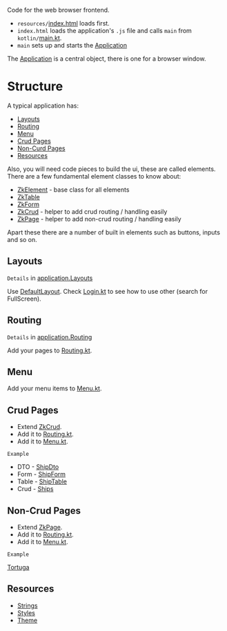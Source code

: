Code for the web browser frontend.

* `resources/`[index.html](./resources/index.html) loads first.
* `index.html` loads the application's `.js` file and calls `main` from `kotlin/`[main.kt](./kotlin/main.kt).
* `main` sets up and starts the [Application](../../../core/src/jsMain/kotlin/zakadabar/stack/frontend/application/Application.kt)

The [Application](../../../core/src/jsMain/kotlin/zakadabar/stack/frontend/application/Application.kt) is a central object, there is one for a browser window.

# Structure

A typical application has:

* [Layouts](#Layouts)
* [Routing](#Routing)
* [Menu](#Menu)
* [Crud Pages](#Crud-Pages)
* [Non-Curd Pages](#Non-Crud-Pages)
* [Resources](#Resources)

Also, you will need code pieces to build the ui, these are called elements. There are a few fundamental element classes to know about:

* [ZkElement](../../../core/src/jsMain/kotlin/zakadabar/stack/frontend/elements/README.md#ZkElement) - base class for all elements
* [ZkTable](../../../core/src/jsMain/kotlin/zakadabar/stack/frontend/builtin/table)
* [ZkForm](../../../core/src/jsMain/kotlin/zakadabar/stack/frontend/builtin/table)
* [ZkCrud](../../../core/src/jsMain/kotlin/zakadabar/stack/frontend/elements/README.md#ZkCrud) - helper to add crud routing / handling easily
* [ZkPage](../../../core/src/jsMain/kotlin/zakadabar/stack/frontend/elements/README.md#ZkPage) - helper to add non-crud routing / handling easily

Apart these there are a number of built in elements such as buttons, inputs and so on.

## Layouts

`Details` in [application.Layouts](../../../core/src/jsMain/kotlin/zakadabar/stack/frontend/application/README.md#Layouts)

Use [DefaultLayout](./kotlin/zakadabar/demo/frontend/DefaultLayout.kt). Check [Login.kt](./kotlin/zakadabar/demo/frontend/pages/misc/Login.kt)
to see how to use other (search for FullScreen).

## Routing

`Details` in [application.Routing](../../../core/src/jsMain/kotlin/zakadabar/stack/frontend/application/README.md#Routing)

Add your pages to [Routing.kt](./kotlin/zakadabar/demo/frontend/Routing.kt).

## Menu

Add your menu items to [Menu.kt](./kotlin/zakadabar/demo/frontend/Menu.kt).

## Crud Pages

* Extend [ZkCrud](../../../core/src/jsMain/kotlin/zakadabar/stack/frontend/builtin/ZkCrud.kt).
* Add it to [Routing.kt](./kotlin/zakadabar/demo/frontend/Routing.kt).
* Add it to [Menu.kt](./kotlin/zakadabar/demo/frontend/Menu.kt).

`Example`

* DTO - [ShipDto](../commonMain/kotlin/zakadabar/demo/data/ship/ShipDto.kt)
* Form - [ShipForm](./kotlin/zakadabar/demo/frontend/pages/ship/ShipForm.kt)
* Table - [ShipTable](./kotlin/zakadabar/demo/frontend/pages/ship/ShipTable.kt)
* Crud - [Ships](./kotlin/zakadabar/demo/frontend/pages/ship/Ships.kt)

## Non-Crud Pages

* Extend [ZkPage](../../../core/src/jsMain/kotlin/zakadabar/stack/frontend/builtin/ZkPage.kt).
* Add it to [Routing.kt](./kotlin/zakadabar/demo/frontend/Routing.kt).
* Add it to [Menu.kt](./kotlin/zakadabar/demo/frontend/Menu.kt).

`Example`

[Tortuga](./kotlin/zakadabar/demo/frontend/pages/port/Tortuga.kt)

## Resources

* [Strings](./kotlin/zakadabar/demo/frontend/resources/Strings.kt)
* [Styles](./kotlin/zakadabar/demo/frontend/resources/Styles.kt)
* [Theme](./kotlin/zakadabar/demo/frontend/resources/Theme.kt)